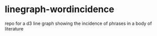 # linegraph-wordincidence
repo for a d3 line graph showing the incidence of phrases in a body of literature
